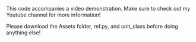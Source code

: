 This code accompanies a video demonstration. Make sure to check out my Youtube channel for more information!

Please download the Assets folder, ref.py, and unit_class before doing anything else!

